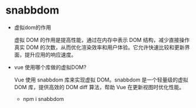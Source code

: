 # snabbdom

- 虚拟dom的作用 

    虚拟 DOM 的作用是提高性能，通过在内存中表示 DOM 结构，减少直接操作真实 DOM 的次数，从而优化渲染效率和用户体验。它允许快速比较和更新界面，提升应用的响应速度。

- vue 使用哪个库做的虚拟DOM?

    Vue 使用 snabbdom 库来实现虚拟 DOM。snabbdom 是一个轻量级的虚拟 DOM 库，提供高效的 DOM diff 算法，帮助 Vue 在更新视图时优化性能。

    - npm i snabbdom
    
    